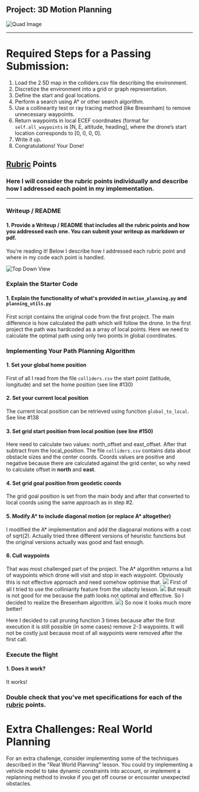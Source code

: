 ## Project: 3D Motion Planning
![Quad Image](./misc/enroute.png)

---


# Required Steps for a Passing Submission:
1. Load the 2.5D map in the colliders.csv file describing the environment.
2. Discretize the environment into a grid or graph representation.
3. Define the start and goal locations.
4. Perform a search using A* or other search algorithm.
5. Use a collinearity test or ray tracing method (like Bresenham) to remove unnecessary waypoints.
6. Return waypoints in local ECEF coordinates (format for `self.all_waypoints` is [N, E, altitude, heading], where the drone’s start location corresponds to [0, 0, 0, 0].
7. Write it up.
8. Congratulations!  Your Done!

## [Rubric](https://review.udacity.com/#!/rubrics/1534/view) Points
### Here I will consider the rubric points individually and describe how I addressed each point in my implementation.  

---
### Writeup / README

#### 1. Provide a Writeup / README that includes all the rubric points and how you addressed each one.  You can submit your writeup as markdown or pdf.  

You're reading it! Below I describe how I addressed each rubric point and where in my code each point is handled.

![Top Down View](./misc/high_up.png)

### Explain the Starter Code

#### 1. Explain the functionality of what's provided in `motion_planning.py` and `planning_utils.py`
First script contains the original code from the first project. The main difference is how calculated the path which will follow the drone.
In the first project the path was hardcoded as a array of local points. Here we need to calculate the optimal path using only two points in global coordinates.

### Implementing Your Path Planning Algorithm

#### 1. Set your global home position
First of all I read from the file `colliders.csv` the start point (latitude, longitude) and set the home position (see line #130)

#### 2. Set your current local position
The current local position can be retrieved using function `global_to_local`. See line #138

#### 3. Set grid start position from local position (see line #150)
Here need to calculate two values: north_offset and east_offset. After that subtract from the local_position. The file `colliders.csv` contains data about obstacle sizes and the center coords.
Coords values are positive and negative because there are calculated against the grid center, so why need to calculate offset in **north** and **east**.  

#### 4. Set grid goal position from geodetic coords
The grid goal position is set from the main body and after that converted to local coords using the same approach as in step #2.

#### 5. Modify A* to include diagonal motion (or replace A* altogether)
I modified the A* implementation and add the diagoanal motions with a cost of sqrt(2). Actually tried three different versions of heuristic functions but the original versions actually was good and fast enough.

#### 6. Cull waypoints 
That was most challenged part of the project. The A* algorithm returns a list of waypoints which drone will visit and stop in each waypoint. Obviously this is not effective approach and need somehow 
optimise that. 
![](./misc/a_star.png)
First of all I tried to use the colliniarity feature from the udacity lesson. 
![](./misc/collinear.png)
But result is not good for me because the path looks not optimal and effective.
So I decided to realize the Bresenham algorithm.
![](./misc/bres.png)) 
So now it looks much more better!

Here I decided to call pruning function 3 times because after the first execution it is still possible (in some cases) remove 2-3 waypoints. It will not be costly just because most of all waypoints were removed 
after the first call.

### Execute the flight
#### 1. Does it work?
It works!

### Double check that you've met specifications for each of the [rubric](https://review.udacity.com/#!/rubrics/1534/view) points.
  
# Extra Challenges: Real World Planning

For an extra challenge, consider implementing some of the techniques described in the "Real World Planning" lesson. You could try implementing a vehicle model to take dynamic constraints into account, or implement a replanning method to invoke if you get off course or encounter unexpected obstacles.
